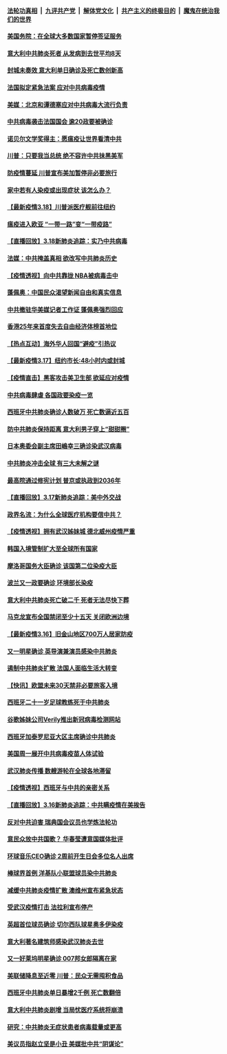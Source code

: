 ####  [法轮功真相](../../../../basic/blob/master/README.md?t=03191231) &nbsp;|&nbsp; [九评共产党](../../../../9ping.md/blob/master/README.md?t=03191231) &nbsp;|&nbsp; [解体党文化](../../../../jtdwh.md/blob/master/README.md?t=03191231)  &nbsp;|&nbsp; [共产主义的终极目的](../../../../gczydzjmd.md/blob/master/README.md?t=03191231) &nbsp;|&nbsp; [魔鬼在统治我们的世界](../../../../mgztzwmdsj.md/blob/master/README.md?t=03191231) 

#### [美国务院：在全球大多数国家暂停签证服务](../pages/nsc418/n11950974.md?t=03191231) 

#### [意大利中共肺炎死者 从发病到去世平均8天](../pages/nsc418/n11950931.md?t=03191231) 

#### [封城未奏效 意大利单日确诊及死亡数创新高](../pages/nsc418/n11950726.md?t=03191231) 

#### [法国拟定紧急法案 应对中共病毒疫情](../pages/nsc418/n11950548.md?t=03191231) 

#### [美媒：北京和谭德塞应对中共病毒大流行负责](../pages/nsc418/n11950605.md?t=03191231) 

#### [中共病毒袭击法国国会 逾20政要被确诊](../pages/nsc418/n11950589.md?t=03191231) 

#### [诺贝尔文学奖得主：愿瘟疫让世界看清中共](../pages/nsc418/n11950222.md?t=03191231) 

#### [川普：只要我当总统 绝不容许中共抺黑美军](../pages/nsc418/n11950457.md?t=03191231) 

#### [防疫情蔓延 川普宣布美加暂停非必要旅行](../pages/nsc418/n11950260.md?t=03191231) 

#### [家中若有人染疫或出现症状 该怎么办？](../pages/nsc418/n11950165.md?t=03191231) 

#### [【最新疫情3.18】川普派医疗舰前往纽约](../pages/nsc418/n11948377.md?t=03191231) 

#### [瘟疫进入欧亚 “一带一路”变“一带疫路”](../pages/nsc418/n11949926.md?t=03191231) 

#### [【直播回放】3.18新肺炎追踪：实乃中共病毒](../pages/nsc418/n11949692.md?t=03191231) 

#### [法媒：中共掩盖真相 欲改写中共肺炎历史](../pages/nsc418/n11949667.md?t=03191231) 

#### [【疫情透视】向中共靠拢 NBA被病毒击中](../pages/nsc418/n11948462.md?t=03191231) 

#### [蓬佩奥：中国民众渴望新闻自由和真实信息](../pages/nsc418/n11948448.md?t=03191231) 

#### [中共撤驻华美媒记者工作证 蓬佩奥强烈回应](../pages/nsc418/n11948259.md?t=03191231) 

#### [香港25年来首度失去自由经济体榜首地位](../pages/nsc418/n11948078.md?t=03191231) 

#### [【热点互动】海外华人回国“避疫”引热议](../pages/nsc418/n11947713.md?t=03191231) 

#### [【最新疫情3.17】纽约市长:48小时内或封城](../pages/nsc418/n11945621.md?t=03191231) 

#### [【疫情直击】黑客攻击美卫生部 欲延应对疫情](../pages/nsc418/n11947801.md?t=03191231) 

#### [中共病毒肆虐 各国政要染疫一览](../pages/nsc418/n11947576.md?t=03191231) 

#### [西班牙中共肺炎确诊人数破万 死亡数逼近五百](../pages/nsc418/n11947740.md?t=03191231) 

#### [防中共肺炎保持距离 意大利男子穿上“甜甜圈”](../pages/nsc418/n11947656.md?t=03191231) 

#### [日本奥委会副主席田嶋幸三确诊染武汉病毒](../pages/nsc418/n11947486.md?t=03191231) 

#### [中共肺炎冲击全球 有三大未解之谜](../pages/nsc418/n11946311.md?t=03191231) 

#### [最高院通过修宪计划 普京或执政到2036年](../pages/nsc418/n11947240.md?t=03191231) 

#### [【直播回放】3.17新肺炎追踪：美中外交战](../pages/nsc418/n11947234.md?t=03191231) 

#### [政界名流：为什么全球医疗机构要信中共？](../pages/nsc418/n11945479.md?t=03191231) 

#### [【疫情透视】拥有武汉姊妹城 德北威州疫情严重](../pages/nsc418/n11945308.md?t=03191231) 

#### [韩国入境管制扩大至全球所有国家](../pages/nsc418/n11946052.md?t=03191231) 

#### [摩洛哥国务大臣确诊 该国第二位染疫大臣](../pages/nsc418/n11946118.md?t=03191231) 

#### [波兰又一政要确诊 环境部长染疫](../pages/nsc418/n11945855.md?t=03191231) 

#### [意大利中共肺炎死亡破二千 死者无法尽快下葬](../pages/nsc418/n11945606.md?t=03191231) 

#### [马克龙宣布全国禁闭至少十五天 关闭欧洲边境](../pages/nsc418/n11945485.md?t=03191231) 

#### [【最新疫情3.16】旧金山地区700万人居家防疫](../pages/nsc418/n11942860.md?t=03191231) 

#### [又一明星确诊 英导演兼演员感染中共肺炎](../pages/nsc418/n11945401.md?t=03191231) 

#### [遏制中共肺炎扩散 法国人面临生活大转变](../pages/nsc418/n11945061.md?t=03191231) 

#### [【快讯】欧盟未来30天禁非必要旅客入境](../pages/nsc418/n11944904.md?t=03191231) 

#### [西班牙二十一岁足球教练死于中共肺炎](../pages/nsc418/n11945064.md?t=03191231) 

#### [谷歌姊妹公司Verily推出新冠病毒检测网站](../pages/nsc418/n11945017.md?t=03191231) 

#### [西班牙加泰罗尼亚大区主席确诊中共肺炎](../pages/nsc418/n11944803.md?t=03191231) 

#### [美国周一展开中共病毒疫苗人体试验](../pages/nsc418/n11944761.md?t=03191231) 

#### [武汉肺炎传播 数艘游轮在全球各地滞留](../pages/nsc418/n11944636.md?t=03191231) 

#### [【疫情透视】西班牙与中共的亲密关系](../pages/nsc418/n11942614.md?t=03191231) 

#### [【直播回放】3.16新肺炎追踪：中共瞒疫情在美挨告](../pages/nsc418/n11944429.md?t=03191231) 

#### [反对中共迫害 瑞典国会议员也学炼法轮功](../pages/nsc418/n11942100.md?t=03191231) 

#### [意民众放中共国歌？ 华春莹遭意国媒体批评](../pages/nsc418/n11944059.md?t=03191231) 

#### [环球音乐CEO确诊 2周前开生日会多位名人出席](../pages/nsc418/n11943534.md?t=03191231) 

#### [棒球界首例 洋基队小联盟球员染中共肺炎](../pages/nsc418/n11943281.md?t=03191231) 

#### [减缓中共肺炎疫情扩散 澳维州宣布紧急状态](../pages/nsc418/n11943533.md?t=03191231) 

#### [受武汉疫情打击 法拉利宣布停产](../pages/nsc418/n11942936.md?t=03191231) 

#### [英超首位球员确诊 切尔西队球星奥多伊染疫](../pages/nsc418/n11937187.md?t=03191231) 

#### [意大利著名建筑师感染武汉肺炎去世](../pages/nsc418/n11943211.md?t=03191231) 

#### [又一好莱坞明星确诊 007邦女郎隔离在家](../pages/nsc418/n11943213.md?t=03191231) 

#### [美联储降息至近零 川普：民众无需囤积食品](../pages/nsc418/n11943043.md?t=03191231) 

#### [西班牙中共肺炎单日暴增2千例 死亡数翻倍](../pages/nsc418/n11942800.md?t=03191231) 

#### [意大利中共肺炎剧增 当局忧医疗系统将崩溃](../pages/nsc418/n11942691.md?t=03191231) 

#### [研究：中共肺炎无症状患者病毒载量或更高](../pages/nsc418/n11942608.md?t=03191231) 

#### [美议员指赵立坚是小丑 美媒批中共“阴谋论”](../pages/nsc418/n11942370.md?t=03191231) 

